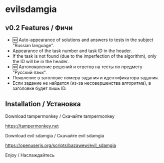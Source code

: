 # evilsdamgia
## v0.2 Features / Фичи
- 🆕 Auto-appearance of solutions and answers to tests in the subject "Russian language".
- Appearance of the task number and task ID in the header.
- If the task is not found (due to the imperfection of the algorithm), only the ID will be in the header.
- 🆕 Автопоявление решений и ответов на тесты по предмету "Русский язык". 
- Появление в заголовке номера задания и идентификатора задания.
- Если задание не найдется (из-за несовершенства алгоритма), в заголовке будет лишь ID.
## Installation / Установка
Download tampermonkey / Скачайте tampermonkey

https://tampermonkey.net

Download evil sdamgia / Скачайте evil sdamgia

https://openuserjs.org/scripts/bazawew/evil_sdamgia

Enjoy / Наслаждайтесь
